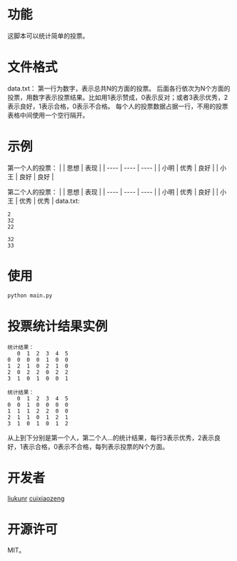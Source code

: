 # 功能
这脚本可以统计简单的投票。

# 文件格式
data.txt：
第一行为数字，表示总共N的方面的投票。
后面各行依次为N个方面的投票，用数字表示投票结果。比如用1表示赞成，0表示反对；或者3表示优秀，2表示良好，1表示合格，0表示不合格。
每个人的投票数据占据一行，不用的投票表格中间使用一个空行隔开。

# 示例

第一个人的投票：
|      | 思想   | 表现   |
| ---- | ---- | ---- |
| 小明   | 优秀   | 良好   |
| 小王   | 良好   | 良好   |

第二个人的投票：
|      | 思想   | 表现   |
| ---- | ---- | ---- |
| 小明   | 优秀   | 良好   |
| 小王   | 优秀   | 优秀   |
data.txt:

```
2
32
22

32
33
```

# 使用

```bash
python main.py
```

# 投票统计结果实例

```
统计结果：
   0  1  2  3  4  5
0  0  0  0  1  0  0
1  2  1  0  2  1  0
2  0  2  2  0  2  2
3  1  0  1  0  0  1

统计结果：
   0  1  2  3  4  5
0  0  1  0  0  0  0
1  1  1  2  2  0  0
2  1  1  0  1  2  1
3  1  0  1  0  1  2
```

从上到下分别是第一个人，第二个人...的统计结果，每行3表示优秀，2表示良好，1表示合格，0表示不合格，每列表示投票的N个方面。

# 开发者

[liukunr](https://github.com/liukunr) [cuixiaozeng](https://github.com/cuixiaozeng)

# 开源许可

MIT。
